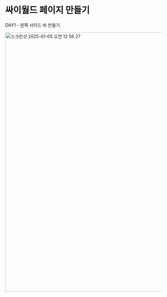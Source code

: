 
# 싸이월드 페이지 만들기
DAY1 - 왼쪽 사이드 바 만들기

<img width="828" alt="스크린샷 2025-01-05 오전 12 56 27" src="https://github.com/user-attachments/assets/52773d33-6481-4577-83f9-6556826db53a" />

